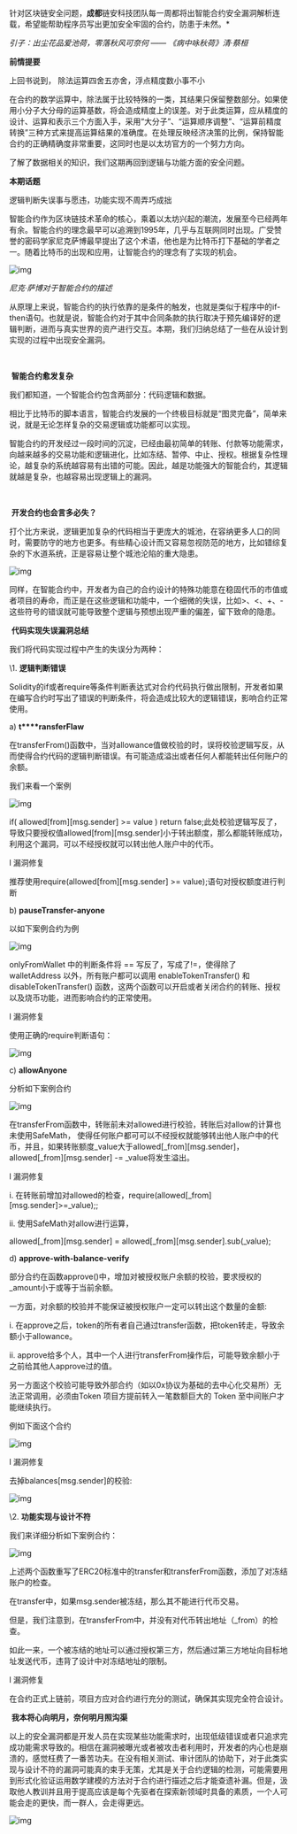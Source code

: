 针对区块链安全问题，**成都**链安科技团队每一周都将出智能合约安全漏洞解析连载，希望能帮助程序员写出更加安全牢固的合约，防患于未然。*

 

*引子：出尘花品爱池荷，零落秋风可奈何 ——* *《病中咏秋荷》清·蔡桓*

 

 **前情提要**

上回书说到， 除法运算四舍五亦舍，浮点精度数小事不小

 

在合约的数学运算中，除法属于比较特殊的一类，其结果只保留整数部分。如果使用小分子大分母的运算基数，将会造成精度上的误差。对于此类运算，应从精度的设计、运算和表示三个方面入手，采用“大分子”、“运算顺序调整”、“运算前精度转换”三种方式来提高运算结果的准确度。在处理反映经济决策的比例，保持智能合约的正确精确度非常重要，这同时也是以太坊官方的一个努力方向。

了解了数据相关的知识，我们这期再回到逻辑与功能方面的安全问题。

 

**本期话题**

逻辑判断失误事与愿违，功能实现不周弄巧成拙

 

智能合约作为区块链技术革命的核心，乘着以太坊兴起的潮流，发展至今已经两年有余。智能合约的理念最早可以追溯到1995年，几乎与互联网同时出现。广受赞誉的密码学家尼克萨博最早提出了这个术语，他也是为比特币打下基础的学者之一。随着比特币的出现和应用，让智能合约的理念有了实现的机会。

![img](../img/13-1.png) 

*尼克·萨博对于智能合约的描述*

从原理上来说，智能合约的执行依靠的是条件的触发，也就是类似于程序中的if-then语句。也就是说，智能合约对于其中合同条款的执行取决于预先编译好的逻辑判断，进而与真实世界的资产进行交互。本期，我们归纳总结了一些在从设计到实现的过程中出现安全漏洞。

​                                 

​                             **智能合约愈发复杂**

 

我们都知道，一个智能合约包含两部分：代码逻辑和数据。

相比于比特币的脚本语言，智能合约发展的一个终极目标就是“图灵完备”，简单来说，就是无论怎样复杂的交易逻辑或功能都可以实现。

智能合约的开发经过一段时间的沉淀，已经由最初简单的转账、付款等功能需求，向越来越多的交易功能和逻辑进化，比如冻结、暂停、中止、授权。根据复杂性理论，越复杂的系统越容易有出错的可能。因此，越是功能强大的智能合约，其逻辑就越是复杂，也越容易出现逻辑上的漏洞。

 

​                             

​                         **开发合约也会言多必失？**

打个比方来说，逻辑更加复杂的代码相当于更庞大的城池，在容纳更多人口的同时，需要防守的地方也更多。有些精心设计而又容易忽视防范的地方，比如错综复杂的下水道系统，正是容易让整个城池沦陷的重大隐患。

![img](../img/13-2.png) 

同样，在智能合约中，开发者为自己的合约设计的特殊功能意在稳固代币的市值或者项目的寿命，而正是在这些逻辑和功能中，一个细微的失误，比如>、<、+、-这些符号的错误就可能导致整个逻辑与预想出现严重的偏差，留下致命的隐患。

 

​                            **代码实现失误漏洞总结**

 

我们将代码实现过程中产生的失误分为两种：

\1. **逻辑判断错误**

Solidity的if或者require等条件判断表达式对合约代码执行做出限制，开发者如果在编写合约时写出了错误的判断条件，将会造成比较大的逻辑错误，影响合约正常使用。

 

a) **t****ransferFlaw**

在transferFrom()函数中，当对allowance值做校验的时，误将校验逻辑写反，从而使得合约代码的逻辑判断错误。有可能造成溢出或者任何人都能转出任何账户的余额。

我们来看一个案例

![img](../img/13-3.png) 

if( allowed[from][msg.sender] >= value ) return false;此处校验逻辑写反了，导致只要授权值allowed[from][msg.sender]小于转出额度，那么都能转账成功，利用这个漏洞，可以不经授权就可以转出他人账户中的代币。

l 漏洞修复

推荐使用require(allowed[from][msg.sender] >= value);语句对授权额度进行判断

 

b) **pauseTransfer-anyone**

以如下案例合约为例

![img](../img/13-4.png) 

onlyFromWallet 中的判断条件将 == 写反了，写成了!=，使得除了 walletAddress 以外，所有账户都可以调用 enableTokenTransfer() 和 disableTokenTransfer() 函数，这两个函数可以开启或者关闭合约的转账、授权以及烧币功能，进而影响合约的正常使用。

l 漏洞修复

使用正确的require判断语句：

![img](../img/13-5.png) 

 

c) **allowAnyone**

分析如下案例合约

![img](../img/13-6.png) 

在transferFrom函数中，转账前未对allowed进行校验，转账后对allow的计算也未使用SafeMath， 使得任何账户都可可以不经授权就能够转出他人账户中的代币，并且，如果转账额度_value大于allowed[_from][msg.sender]，allowed[_from][msg.sender] -= _value将发生溢出。

l 漏洞修复

i. 在转账前增加对allowed的检查，require(allowed[_from][msg.sender]>=_value);;

ii. 使用SafeMath对allow进行运算，

allowed[_from][msg.sender] = allowed[_from][msg.sender].sub(_value);

 

d) **approve-with-balance-verify**

部分合约在函数approve()中，增加对被授权账户余额的校验，要求授权的_amount小于或等于当前余额。

一方面，对余额的校验并不能保证被授权账户一定可以转出这个数量的金额:

i. 在approve之后，token的所有者自己通过transfer函数，把token转走，导致余额小于allowance。

ii. approve给多个人，其中一个人进行transferFrom操作后，可能导致余额小于之前给其他人approve过的值。

另一方面这个校验可能导致外部合约（如以0x协议为基础的去中心化交易所）无法正常调用，必须由Token 项目方提前转入一笔数额巨大的 Token 至中间账户才能继续执行。

例如下面这个合约

![img](../img/13-7.png) 

l 漏洞修复

去掉balances[msg.sender]的校验:

![img](../img/13-8.png) 

 

 

\2. **功能实现与设计不符**

我们来详细分析如下案例合约：

![img](../img/13-9.png) 

上述两个函数重写了ERC20标准中的transfer和transferFrom函数，添加了对冻结账户的检查。

在transfer中，如果msg.sender被冻结，那么其不能进行代币交易。

但是，我们注意到，在transferFrom中，并没有对代币转出地址（_from）的检查。

如此一来，一个被冻结的地址可以通过授权第三方，然后通过第三方地址向目标地址发送代币，违背了设计中对冻结地址的限制。

l 漏洞修复

在合约正式上链前，项目方应对合约进行充分的测试，确保其实现完全符合设计。

 

​                       **我本将心向明月，奈何明月照沟渠**

以上的安全漏洞都是开发人员在实现某些功能需求时，出现低级错误或者只追求完成功能需求导致的。相信在漏洞被曝光或者被攻击者利用时，开发者的内心也是崩溃的，感觉枉费了一番苦功夫。在没有相关测试、审计团队的协助下，对于此类实现与设计不符的漏洞可能真的束手无策，尤其是关于合约逻辑的检测，可能需要用到形式化验证运用数学建模的方法对于合约进行描述之后才能查遗补漏。但是，汲取他人教训并且用于提高应该是每个先驱者在探索新领域时具备的素质，一个人可能会走的更快，而一群人，会走得更远。

![img](../img/13-10.png) 

